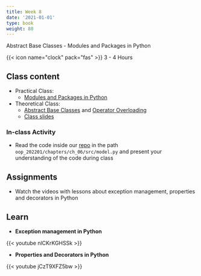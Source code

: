 ```yaml
---
title: Week 8
date: '2021-01-01'
type: book
weight: 80
---
```


Abstract Base Classes - Modules and Packages in Python

<!--more-->

{{< icon name="clock" pack="fas" >}} 3 - 4 Hours

## Class content

- Practical Class: 
    - [Modules and Packages in Python](https://docs.python.org/3.9/tutorial/modules.html)
- Theoretical Class:
    - [Abstract Base Classes](https://www.geeksforgeeks.org/abstract-classes-in-python/) and [Operator Overloading](https://www.geeksforgeeks.org/operator-overloading-in-python/)
    - [Class slides](https://docs.google.com/presentation/d/1ZOGgrCkPgzLMNXJuzotIJjFbA4rYmhs0LJZV0Wy4JLU/edit?usp=sharing)


### In-class Activity

- Read the code inside our [repo](https://github.com/jdposada/oop_202201) in the path `oop_202201/chapters/ch_06/src/model.py` and present your understanding of the code during class

## Assignments

- Watch the videos with lessons about exception management, properties and decorators in Python

## Learn

- **Exception management in Python**

{{< youtube nlCKrKGHSSk >}}

- **Properties and Decorators in Python**

{{< youtube jCzT9XFZ5bw >}}

